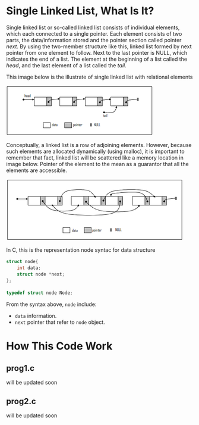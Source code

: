 # Single Linked List, What Is It?
Single linked list or so-called linked list consists of individual elements, which each connected to a single pointer. Each element consists of two parts, the data/information stored and the pointer section called pointer *next*. By using the two-member structure like this, linked list formed by next pointer from one element to follow. Next to the last pointer is NULL, which indicates the end of a list. The element at the beginning of a list called the *head*, and the last element of a list called the *tail*.

This image below is the illustrate of single linked list with relational elements

![Image of Diagram](https://github.com/rizalasrul/c-single-linked-list/blob/master/Images/1.png)

Conceptually, a linked list is a row of adjoining elements. However, because such elements are allocated dynamically (using malloc), it is important to remember that fact, linked list will be scattered like a memory location in image below. Pointer of the element to the mean as a guarantor that all the elements are accessible.

![Image of Diagram](https://github.com/rizalasrul/c-single-linked-list/blob/master/Images/2.png)

In C, this is the representation node syntac for data structure
```c
struct node{
	int data;
	struct node *next;
};

typedef struct node Node;
```
From the syntax above, `node` include:
* `data` information.
* `next` pointer that refer to `node` object.

# How This Code Work
## prog1.c
will be updated soon
## prog2.c
will be updated soon
